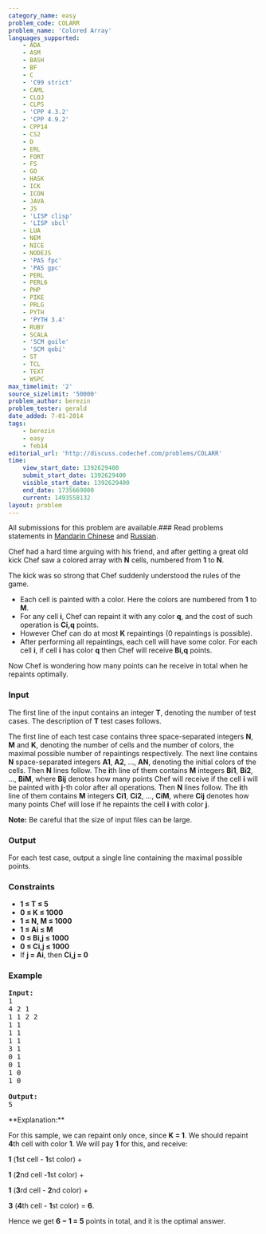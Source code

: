 ```yaml
---
category_name: easy
problem_code: COLARR
problem_name: 'Colored Array'
languages_supported:
    - ADA
    - ASM
    - BASH
    - BF
    - C
    - 'C99 strict'
    - CAML
    - CLOJ
    - CLPS
    - 'CPP 4.3.2'
    - 'CPP 4.9.2'
    - CPP14
    - CS2
    - D
    - ERL
    - FORT
    - FS
    - GO
    - HASK
    - ICK
    - ICON
    - JAVA
    - JS
    - 'LISP clisp'
    - 'LISP sbcl'
    - LUA
    - NEM
    - NICE
    - NODEJS
    - 'PAS fpc'
    - 'PAS gpc'
    - PERL
    - PERL6
    - PHP
    - PIKE
    - PRLG
    - PYTH
    - 'PYTH 3.4'
    - RUBY
    - SCALA
    - 'SCM guile'
    - 'SCM qobi'
    - ST
    - TCL
    - TEXT
    - WSPC
max_timelimit: '2'
source_sizelimit: '50000'
problem_author: berezin
problem_tester: gerald
date_added: 7-01-2014
tags:
    - berezin
    - easy
    - feb14
editorial_url: 'http://discuss.codechef.com/problems/COLARR'
time:
    view_start_date: 1392629400
    submit_start_date: 1392629400
    visible_start_date: 1392629400
    end_date: 1735669800
    current: 1493558132
layout: problem
---
```

All submissions for this problem are available.###  Read problems statements in [Mandarin Chinese](http://www.codechef.com/download/translated/FEB14/mandarin/COLARR.pdf) and [Russian](http://www.codechef.com/download/translated/FEB14/russian/COLARR.pdf).

Chef had a hard time arguing with his friend, and after getting a great old kick Chef saw a colored array with **N** cells, numbered from **1** to **N**.

The kick was so strong that Chef suddenly understood the rules of the game.

- Each cell is painted with a color. Here the colors are numbered from **1** to **M**.
- For any cell **i**, Chef can repaint it with any color **q**, and the cost of such operation is **Ci,q** points.
- However Chef can do at most **K** repaintings (0 repaintings is possible).
- After performing all repaintings, each cell will have some color. For each cell **i**, if cell **i** has color **q** then Chef will receive **Bi,q** points.

Now Chef is wondering how many points can he receive in total when he repaints optimally.

### Input

The first line of the input contains an integer **T**, denoting the number of test cases. The description of **T** test cases follows.

The first line of each test case contains three space-separated integers **N**, **M** and **K**, denoting the number of cells and the number of colors, the maximal possible number of repaintings respectively. The next line contains **N** space-separated integers **A1**, **A2**, ..., **AN**, denoting the initial colors of the cells. Then **N** lines follow. The **i**th line of them contains **M** integers **Bi1**, **Bi2**, ..., **BiM**, where **Bij** denotes how many points Chef will receive if the cell **i** will be painted with **j**-th color after all operations. Then **N** lines follow. The **i**th line of them contains **M** integers **Ci1**, **Ci2**, ..., **CiM**, where **Cij** denotes how many points Chef will lose if he repaints the cell **i** with color **j**.

**Note:** Be careful that the size of input files can be large.

### Output

For each test case, output a single line containing the maximal possible points.

### Constraints

- **1 ≤ T ≤ 5**
- **0 ≤ K ≤ 1000**
- **1 ≤ N, M ≤ 1000**
- **1 ≤ Ai ≤ M**
- **0 ≤ Bi,j ≤ 1000**
- **0 ≤ Ci,j ≤ 1000**
- If **j = Ai**, then **Ci,j = 0**

### Example

<pre><b>Input:</b>
1
4 2 1
1 1 2 2
1 1
1 1
1 1
3 1
0 1
0 1
1 0
1 0

<b>Output:</b>
5
</pre>**Explanation:**

 For this sample, we can repaint only once, since **K = 1**. We should repaint **4**th cell with color **1**. We will pay **1** for this, and receive:

**1** (**1**st cell - **1**st color) + 

**1** (**2**nd cell -**1**st color) + 

**1** (**3**rd cell - **2**nd color) + 

**3** (**4**th cell - **1**st color) = **6**.

Hence we get **6 − 1 = 5** points in total, and it is the optimal answer.
